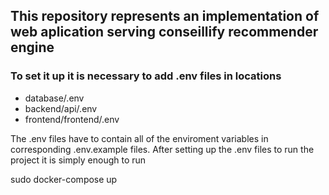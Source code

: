 ## This repository represents an implementation of web aplication serving conseillify recommender engine

### To set it up it is necessary to add .env files in locations 

- database/.env
- backend/api/.env
- frontend/frontend/.env

The .env files have to contain
all of the enviroment variables in corresponding .env.example files.
After setting up the .env files to run the project it is simply enough to run

sudo docker-compose up
